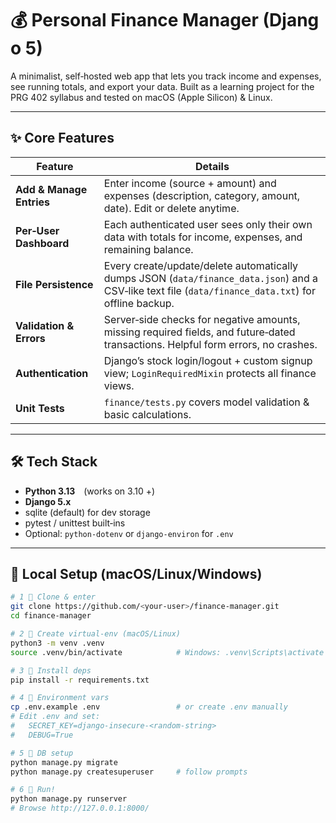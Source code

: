 # 💰 Personal Finance Manager (Django 5)

A minimalist, self‑hosted web app that lets you track income and expenses, see running totals, and export your data.
Built as a learning project for the PRG 402 syllabus and tested on macOS (Apple Silicon) & Linux.

---

## ✨ Core Features

| Feature | Details |
|---------|---------|
| **Add & Manage Entries** | Enter income (source + amount) and expenses (description, category, amount, date). Edit or delete anytime. |
| **Per‑User Dashboard** | Each authenticated user sees only their own data with totals for income, expenses, and remaining balance. |
| **File Persistence** | Every create/update/delete automatically dumps JSON (`data/finance_data.json`) and a CSV‑like text file (`data/finance_data.txt`) for offline backup. |
| **Validation & Errors** | Server‑side checks for negative amounts, missing required fields, and future‑dated transactions. Helpful form errors, no crashes. |
| **Authentication** | Django’s stock login/logout + custom signup view; `LoginRequiredMixin` protects all finance views. |
| **Unit Tests** | `finance/tests.py` covers model validation & basic calculations. |

---

## 🛠️ Tech Stack

- **Python 3.13** (works on 3.10 +)
- **Django 5.x**
- sqlite (default) for dev storage
- pytest / unittest built‑ins
- Optional: `python-dotenv` or `django-environ` for `.env`

---

## 🚀 Local Setup (macOS/Linux/Windows)

```bash
# 1 ⃣ Clone & enter
git clone https://github.com/<your‑user>/finance-manager.git
cd finance-manager

# 2 ⃣ Create virtual‑env (macOS/Linux)
python3 -m venv .venv
source .venv/bin/activate            # Windows: .venv\Scripts\activate

# 3 ⃣ Install deps
pip install -r requirements.txt

# 4 ⃣ Environment vars
cp .env.example .env                 # or create .env manually
# Edit .env and set:
#   SECRET_KEY=django-insecure-<random-string>
#   DEBUG=True

# 5 ⃣ DB setup
python manage.py migrate
python manage.py createsuperuser     # follow prompts

# 6 ⃣ Run!
python manage.py runserver
# Browse http://127.0.0.1:8000/
